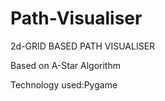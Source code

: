 # Path-Visualiser
2d-GRID BASED PATH VISUALISER
 
 Based on A-Star Algorithm
 
 Technology used:Pygame
